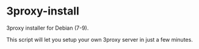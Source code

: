 # 3proxy-install

3proxy installer for Debian (7-9).

This script will let you setup your own 3proxy server in just a few minutes.